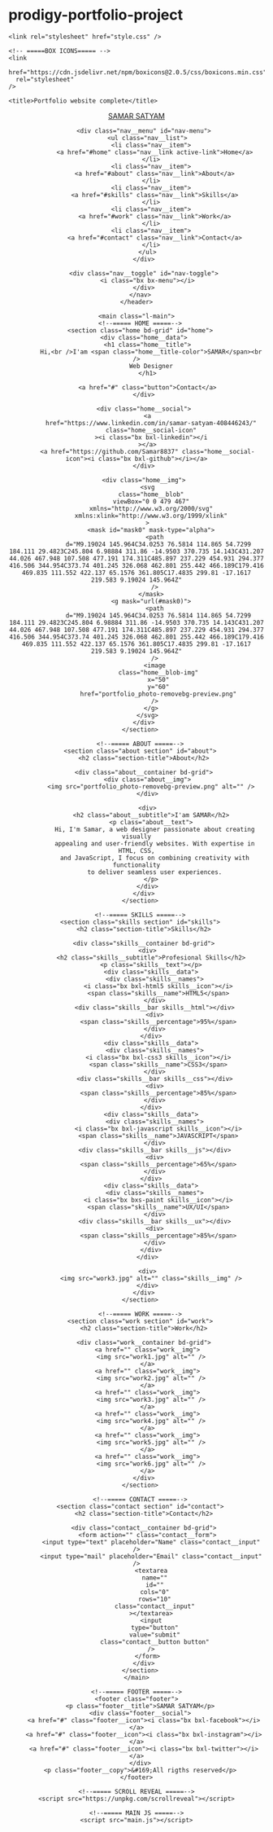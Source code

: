 # prodigy-portfolio-project

<!DOCTYPE html>
<html lang="en">
  <head>
    <meta charset="UTF-8" />
    <meta name="viewport" content="width=device-width, initial-scale=1.0" />

    <link rel="stylesheet" href="style.css" />

    <!-- =====BOX ICONS===== -->
    <link
      href="https://cdn.jsdelivr.net/npm/boxicons@2.0.5/css/boxicons.min.css"
      rel="stylesheet"
    />

    <title>Portfolio website complete</title>
  </head>
  <body>
    <!--===== HEADER =====-->
    <header class="l-header">
      <nav class="nav bd-grid">
        <div>
          <a href="#" class="nav__logo">SAMAR SATYAM</a>
        </div>

        <div class="nav__menu" id="nav-menu">
          <ul class="nav__list">
            <li class="nav__item">
              <a href="#home" class="nav__link active-link">Home</a>
            </li>
            <li class="nav__item">
              <a href="#about" class="nav__link">About</a>
            </li>
            <li class="nav__item">
              <a href="#skills" class="nav__link">Skills</a>
            </li>
            <li class="nav__item">
              <a href="#work" class="nav__link">Work</a>
            </li>
            <li class="nav__item">
              <a href="#contact" class="nav__link">Contact</a>
            </li>
          </ul>
        </div>

        <div class="nav__toggle" id="nav-toggle">
          <i class="bx bx-menu"></i>
        </div>
      </nav>
    </header>

    <main class="l-main">
      <!--===== HOME =====-->
      <section class="home bd-grid" id="home">
        <div class="home__data">
          <h1 class="home__title">
            Hi,<br />I'am <span class="home__title-color">SAMAR</span><br />
            Web Designer
          </h1>

          <a href="#" class="button">Contact</a>
        </div>

        <div class="home__social">
          <a
            href="https://www.linkedin.com/in/samar-satyam-408446243/"
            class="home__social-icon"
            ><i class="bx bxl-linkedin"></i
          ></a>
          <a href="https://github.com/Samar8837" class="home__social-icon"><i class="bx bxl-github"></i></a>
        </div>

        <div class="home__img">
          <svg
            class="home__blob"
            viewBox="0 0 479 467"
            xmlns="http://www.w3.org/2000/svg"
            xmlns:xlink="http://www.w3.org/1999/xlink"
          >
            <mask id="mask0" mask-type="alpha">
              <path
                d="M9.19024 145.964C34.0253 76.5814 114.865 54.7299 184.111 29.4823C245.804 6.98884 311.86 -14.9503 370.735 14.143C431.207 44.026 467.948 107.508 477.191 174.311C485.897 237.229 454.931 294.377 416.506 344.954C373.74 401.245 326.068 462.801 255.442 466.189C179.416 469.835 111.552 422.137 65.1576 361.805C17.4835 299.81 -17.1617 219.583 9.19024 145.964Z"
              />
            </mask>
            <g mask="url(#mask0)">
              <path
                d="M9.19024 145.964C34.0253 76.5814 114.865 54.7299 184.111 29.4823C245.804 6.98884 311.86 -14.9503 370.735 14.143C431.207 44.026 467.948 107.508 477.191 174.311C485.897 237.229 454.931 294.377 416.506 344.954C373.74 401.245 326.068 462.801 255.442 466.189C179.416 469.835 111.552 422.137 65.1576 361.805C17.4835 299.81 -17.1617 219.583 9.19024 145.964Z"
              />
              <image
                class="home__blob-img"
                x="50"
                y="60"
                href="portfolio_photo-removebg-preview.png"
              />
            </g>
          </svg>
        </div>
      </section>

      <!--===== ABOUT =====-->
      <section class="about section" id="about">
        <h2 class="section-title">About</h2>

        <div class="about__container bd-grid">
          <div class="about__img">
            <img src="portfolio_photo-removebg-preview.png" alt="" />
          </div>

          <div>
            <h2 class="about__subtitle">I'am SAMAR</h2>
            <p class="about__text">
              Hi, I'm Samar, a web designer passionate about creating visually
              appealing and user-friendly websites. With expertise in HTML, CSS,
              and JavaScript, I focus on combining creativity with functionality
              to deliver seamless user experiences.
            </p>
          </div>
        </div>
      </section>

      <!--===== SKILLS =====-->
      <section class="skills section" id="skills">
        <h2 class="section-title">Skills</h2>

        <div class="skills__container bd-grid">
          <div>
            <h2 class="skills__subtitle">Profesional Skills</h2>
            <p class="skills__text"></p>
            <div class="skills__data">
              <div class="skills__names">
                <i class="bx bxl-html5 skills__icon"></i>
                <span class="skills__name">HTML5</span>
              </div>
              <div class="skills__bar skills__html"></div>
              <div>
                <span class="skills__percentage">95%</span>
              </div>
            </div>
            <div class="skills__data">
              <div class="skills__names">
                <i class="bx bxl-css3 skills__icon"></i>
                <span class="skills__name">CSS3</span>
              </div>
              <div class="skills__bar skills__css"></div>
              <div>
                <span class="skills__percentage">85%</span>
              </div>
            </div>
            <div class="skills__data">
              <div class="skills__names">
                <i class="bx bxl-javascript skills__icon"></i>
                <span class="skills__name">JAVASCRIPT</span>
              </div>
              <div class="skills__bar skills__js"></div>
              <div>
                <span class="skills__percentage">65%</span>
              </div>
            </div>
            <div class="skills__data">
              <div class="skills__names">
                <i class="bx bxs-paint skills__icon"></i>
                <span class="skills__name">UX/UI</span>
              </div>
              <div class="skills__bar skills__ux"></div>
              <div>
                <span class="skills__percentage">85%</span>
              </div>
            </div>
          </div>

          <div>
            <img src="work3.jpg" alt="" class="skills__img" />
          </div>
        </div>
      </section>

      <!--===== WORK =====-->
      <section class="work section" id="work">
        <h2 class="section-title">Work</h2>

        <div class="work__container bd-grid">
          <a href="" class="work__img">
            <img src="work1.jpg" alt="" />
          </a>
          <a href="" class="work__img">
            <img src="work2.jpg" alt="" />
          </a>
          <a href="" class="work__img">
            <img src="work3.jpg" alt="" />
          </a>
          <a href="" class="work__img">
            <img src="work4.jpg" alt="" />
          </a>
          <a href="" class="work__img">
            <img src="work5.jpg" alt="" />
          </a>
          <a href="" class="work__img">
            <img src="work6.jpg" alt="" />
          </a>
        </div>
      </section>

      <!--===== CONTACT =====-->
      <section class="contact section" id="contact">
        <h2 class="section-title">Contact</h2>

        <div class="contact__container bd-grid">
          <form action="" class="contact__form">
            <input type="text" placeholder="Name" class="contact__input" />
            <input type="mail" placeholder="Email" class="contact__input" />
            <textarea
              name=""
              id=""
              cols="0"
              rows="10"
              class="contact__input"
            ></textarea>
            <input
              type="button"
              value="submit"
              class="contact__button button"
            />
          </form>
        </div>
      </section>
    </main>

    <!--===== FOOTER =====-->
    <footer class="footer">
      <p class="footer__title">SAMAR SATYAM</p>
      <div class="footer__social">
        <a href="#" class="footer__icon"><i class="bx bxl-facebook"></i></a>
        <a href="#" class="footer__icon"><i class="bx bxl-instagram"></i></a>
        <a href="#" class="footer__icon"><i class="bx bxl-twitter"></i></a>
      </div>
      <p class="footer__copy">&#169;All rigths reserved</p>
    </footer>

    <!--===== SCROLL REVEAL =====-->
    <script src="https://unpkg.com/scrollreveal"></script>

    <!--===== MAIN JS =====-->
    <script src="main.js"></script>
  </body>
</html>
